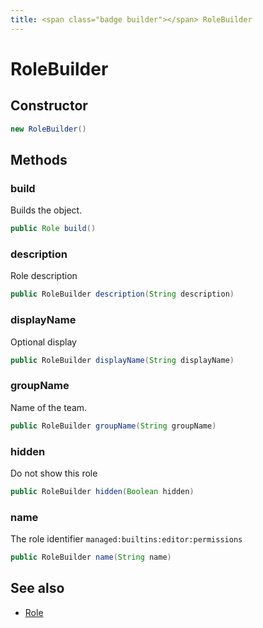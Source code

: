 ```yaml
---
title: <span class="badge builder"></span> RoleBuilder
---
```

# <span class="badge builder"></span> RoleBuilder

## Constructor

```java
new RoleBuilder()
```
## Methods

### <span class="badge object-method"></span> build

Builds the object.

```java
public Role build()
```

### <span class="badge object-method"></span> description

Role description

```java
public RoleBuilder description(String description)
```

### <span class="badge object-method"></span> displayName

Optional display

```java
public RoleBuilder displayName(String displayName)
```

### <span class="badge object-method"></span> groupName

Name of the team.

```java
public RoleBuilder groupName(String groupName)
```

### <span class="badge object-method"></span> hidden

Do not show this role

```java
public RoleBuilder hidden(Boolean hidden)
```

### <span class="badge object-method"></span> name

The role identifier `managed:builtins:editor:permissions`

```java
public RoleBuilder name(String name)
```

## See also

 * <span class="badge object-type-class"></span> [Role](./object-Role.md)
